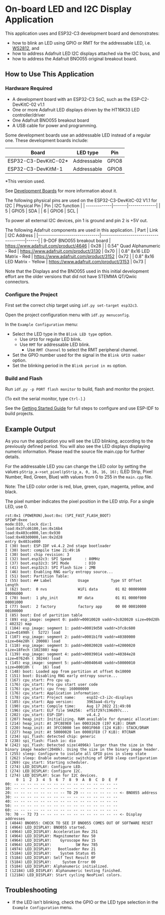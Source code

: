 # On-board LED and I2C Display Application
This application uses and ESP32-C3 development board and demonstrates:
* how to blink an LED using GPIO or RMT for the addressable LED,
i.e. [WS2812](http://www.world-semi.com/Certifications/WS2812B.html), and
* how to address Adafruit LED I2C displays attached via the I2C buss, and
* how to address the Adafruit BNO055 original breakout board.

## How to Use This Application
### Hardware Required

* A development board with an ESP32-C3 SoC, such as the ESP-C2-DevKitC-02 v1.1
* One or more Adafruit LED displays driven by the HT16K33 LED controller/driver
* One Adafruit BNO055 breakout board
* A USB cable for power and programming.

Some development boards use an addressable LED instead of a regular one. These
development boards include:

| Board                | LED type             | Pin     |
| -------------------- | -------------------- | ------- |
| ESP32-C3-DevKitC-02* | Addressable          | GPIO8   |
| ESP32-C3-DevKitM-1   | Addressable          | GPIO8   |

\*This version used.

See [Development Boards](https://www.espressif.com/en/products/devkits) for 
more information about it.

The following physical pins are used on the ESP32-C3-DevKitC-02 V1.1 for I2C
| Physical Pin | Pin   | I2C function |
| -------------|-------|--------------|
| 5            | GPIO5 | SDA          |
| 6            | GPIO6 | SCL          |

To power all external I2C devices, pin 1 is ground and pin 2 is +5V out.

The following Adafruit components are used in this application.
| Part                          | Link                                  | I2C Address |
|-------------------------------|---------------------------------------|------|
| 9-DOF BNO055 breakout board   | https://www.adafruit.com/product/4646 | 0x28 |
| 0.54" Quad Alphanumeric - Red | https://www.adafruit.com/product/3130 | 0x70 |
| 0.8" 8x16 LED Matrix - Red    | https://www.adafruit.com/product/3152 | 0x72 |
| 0.8" 8x16 LED Matrix - Yellow | https://www.adafruit.com/product/3153 | 0x73 |

Note that the Displays and the BNO055 used in this initial development effort
are the older versions that did not have STEMMA QT/Qwiic connectors.
### Configure the Project

First set the correct chip target using `idf.py set-target esp32c3`.

Open the project configuration menu with `idf.py menuconfig`.

In the `Example Configuration` menu:

* Select the LED type in the `Blink LED type` option.
    * Use `GPIO` for regular LED blink.
    * Use `RMT` for addressable LED blink.
        * Use `RMT Channel` to select the RMT peripheral channel.
* Set the GPIO number used for the signal in the `Blink GPIO number` option.
* Set the blinking period in the `Blink period in ms` option.

### Build and Flash

Run `idf.py -p PORT flash monitor` to build, flash and monitor the project.

(To exit the serial monitor, type ``Ctrl-]``.)

See the [Getting Started Guide](https://docs.espressif.com/projects/esp-idf/en/latest/get-started/index.html) 
for full steps to configure and use ESP-IDF to build projects.

## Example Output

As you run the application you will see the LED blinking, according to the 
previously defined period. You will also see the LED displays displaying
numeric information. Please read the source file main.cpp for further details.

For the addressable LED you can change the LED color by setting the values 
`pStrip_a->set_pixel(pStrip_a, 0, 16, 16, 16);` 
(LED Strip, Pixel Number, Red, Green, Blue) with values from 0 to 255 in the 
`main.cpp` file.

Note: The LED color order is red, blue, green, cyan, magenta, yellow, and black.

The pixel number indicates the pixel position in the LED strip. For a single 
LED, use 0.

```
rst:0x1 (POWERON),boot:0xc (SPI_FAST_FLASH_BOOT)
SPIWP:0xee
mode:DIO, clock div:1
load:0x3fcd6100,len:0x16b4
load:0x403ce000,len:0x930
load:0x403d0000,len:0x2d28
entry 0x403ce000
I (30) boot: ESP-IDF v4.4.2 2nd stage bootloader
I (30) boot: compile time 21:49:16
I (30) boot: chip revision: 3
I (32) boot.esp32c3: SPI Speed      : 80MHz
I (37) boot.esp32c3: SPI Mode       : DIO
I (41) boot.esp32c3: SPI Flash Size : 2MB
I (46) boot: Enabling RNG early entropy source...
I (51) boot: Partition Table:
I (55) boot: ## Label            Usage          Type ST Offset   Length
I (62) boot:  0 nvs              WiFi data        01 02 00009000 00006000
I (70) boot:  1 phy_init         RF data          01 01 0000f000 00001000
I (77) boot:  2 factory          factory app      00 00 00010000 00100000
I (85) boot: End of partition table
I (89) esp_image: segment 0: paddr=00010020 vaddr=3c020020 size=09d28h ( 40232) map
I (104) esp_image: segment 1: paddr=00019d50 vaddr=3fc8c600 size=01498h (  5272) load
I (107) esp_image: segment 2: paddr=0001b1f0 vaddr=40380000 size=04e28h ( 20008) load
I (118) esp_image: segment 3: paddr=00020020 vaddr=42000020 size=18fech (102380) map
I (139) esp_image: segment 4: paddr=00039014 vaddr=40384e28 size=07624h ( 30244) load
I (145) esp_image: segment 5: paddr=00040640 vaddr=50000010 size=00010h (    16) load
I (148) boot: Loaded app from partition at offset 0x10000
I (151) boot: Disabling RNG early entropy source...
I (167) cpu_start: Pro cpu up.
I (176) cpu_start: Pro cpu start user code
I (176) cpu_start: cpu freq: 160000000
I (176) cpu_start: Application information:
I (178) cpu_start: Project name:     esp32-c3-i2c-displays
I (185) cpu_start: App version:      3963aa4-dirty
I (190) cpu_start: Compile time:     Aug 17 2022 21:49:08
I (196) cpu_start: ELF file SHA256:  ef51f297c196d97c...
I (202) cpu_start: ESP-IDF:          v4.4.2
I (207) heap_init: Initializing. RAM available for dynamic allocation:
I (214) heap_init: At 3FC8E9E0 len 00031620 (197 KiB): DRAM
I (220) heap_init: At 3FCC0000 len 0001F060 (124 KiB): STACK/DRAM
I (227) heap_init: At 50000020 len 00001FE0 (7 KiB): RTCRAM
I (234) spi_flash: detected chip: generic
I (238) spi_flash: flash io: dio
W (242) spi_flash: Detected size(4096k) larger than the size in the binary image header(2048k). Using the size in the binary image header.
I (255) sleep: Configure to isolate all GPIO pins in sleep state
I (262) sleep: Enable automatic switching of GPIO sleep configuration
I (269) cpu_start: Starting scheduler.
I (274) LED_DISPLAY: Configure LED.
I (274) LED_DISPLAY: Configure I2C.
I (274) LED_DISPLAY: Scan for I2C devices.
     0  1  2  3  4  5  6  7  8  9  A  B  C  D  E  F
00: -- -- -- -- -- -- -- -- -- -- -- -- -- -- -- -- 
10: -- -- -- -- -- -- -- -- -- -- -- -- -- -- -- -- 
20: -- -- -- -- -- -- -- -- TO 29 -- -- -- -- -- -- <- BNO055 address
30: -- -- -- -- -- -- -- -- -- -- -- -- -- -- -- -- 
40: -- -- -- -- -- -- -- -- -- -- -- -- -- -- -- -- 
50: -- -- -- -- -- -- -- -- -- -- -- -- -- -- -- -- 
60: -- -- -- -- -- -- -- -- -- -- -- -- -- -- -- -- 
70: 70 -- 72 73 -- -- -- -- -- -- -- -- -- -- -- -- <- Display addresses
I (4844) BNO055: CHECK TO SEE IF BNO055 COMES OUT OF SOFTWARE RESET
I (4964) LED_DISPLAY: BNO055 started.
I (4964) LED_DISPLAY: Acceleration Rev 251
I (4964) LED_DISPLAY: Magnitometer Rev 50
I (4964) LED_DISPLAY:    Gyroscope Rev 15
I (4964) LED_DISPLAY:           SW Rev 785
I (4974) LED_DISPLAY:   Bootloader Rev 21
I (5184) LED_DISPLAY:    System Status 05
I (5184) LED_DISPLAY: Self Test Result 0F
I (5184) LED_DISPLAY:     System Error 00
I (5184) LED_DISPLAY: Alphanumeric initialized.
I (12184) LED_DISPLAY: Alphanumeric testing finished.
I (12184) LED_DISPLAY: Start cycling NeoPixel colors.
```

## Troubleshooting
* If the LED isn't blinking, check the GPIO or the LED type selection in the 
`Example Configuration` menu.